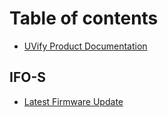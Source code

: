 # Table of contents

* [UVify Product Documentation](README.md)

## IFO-S

* [Latest Firmware Update](ifo-s/latest-firmware-update.md)

